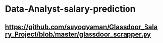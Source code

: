# Data-Analyst-salary-prediction
## https://github.com/suyogyaman/Glassdoor_Salary_Project/blob/master/glassdoor_scrapper.py
